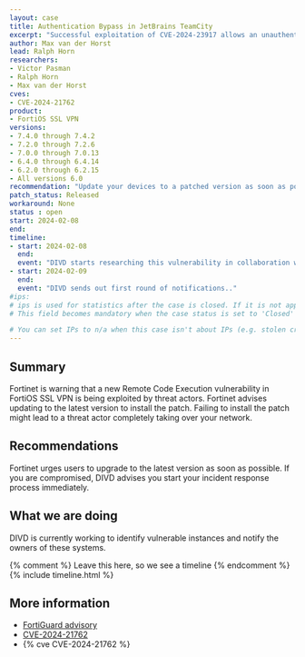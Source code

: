 ```yaml
---
layout: case
title: Authentication Bypass in JetBrains TeamCity
excerpt: "Successful exploitation of CVE-2024-23917 allows an unauthenticated attacker with HTTP(S) access to a TeamCity server to bypass authentication checks and gain administrative control of that TeamCity server."
author: Max van der Horst
lead: Ralph Horn
researchers:
- Victor Pasman
- Ralph Horn
- Max van der Horst
cves:
- CVE-2024-21762
product: 
- FortiOS SSL VPN
versions: 
- 7.4.0 through 7.4.2
- 7.2.0 through 7.2.6
- 7.0.0 through 7.0.13
- 6.4.0 through 6.4.14
- 6.2.0 through 6.2.15
- All versions 6.0
recommendation: "Update your devices to a patched version as soon as possible"
patch_status: Released
workaround: None
status : open
start: 2024-02-08
end: 
timeline:
- start: 2024-02-08
  end:
  event: "DIVD starts researching this vulnerability in collaboration with Fox-IT."
- start: 2024-02-09
  end:
  event: "DIVD sends out first round of notifications.."
#ips: 
# ips is used for statistics after the case is closed. If it is not applicable, you can set IPs to n/a (e.g. stolen credentials)
# This field becomes mandatory when the case status is set to 'Closed'

# You can set IPs to n/a when this case isn't about IPs (e.g. stolen credentials)
---
```

## Summary

Fortinet is warning that a new Remote Code Execution vulnerability in FortiOS SSL VPN is being exploited by threat actors. Fortinet advises updating to the latest version to install the patch. Failing to install the patch might lead to a threat actor completely taking over your network.

## Recommendations

Fortinet urges users to upgrade to the latest version as soon as possible. If you are compromised, DIVD advises you start your incident response process immediately.

## What we are doing

DIVD is currently working to identify vulnerable instances and notify the owners of these systems. 

{% comment %}  Leave this here, so we see a timeline {% endcomment %}
{% include timeline.html %}

## More information
* [FortiGuard advisory](https://www.fortiguard.com/psirt/FG-IR-24-015)
* [CVE-2024-21762](https://nvd.nist.gov/vuln/detail/CVE-2024-23917)
* {% cve CVE-2024-21762 %}
